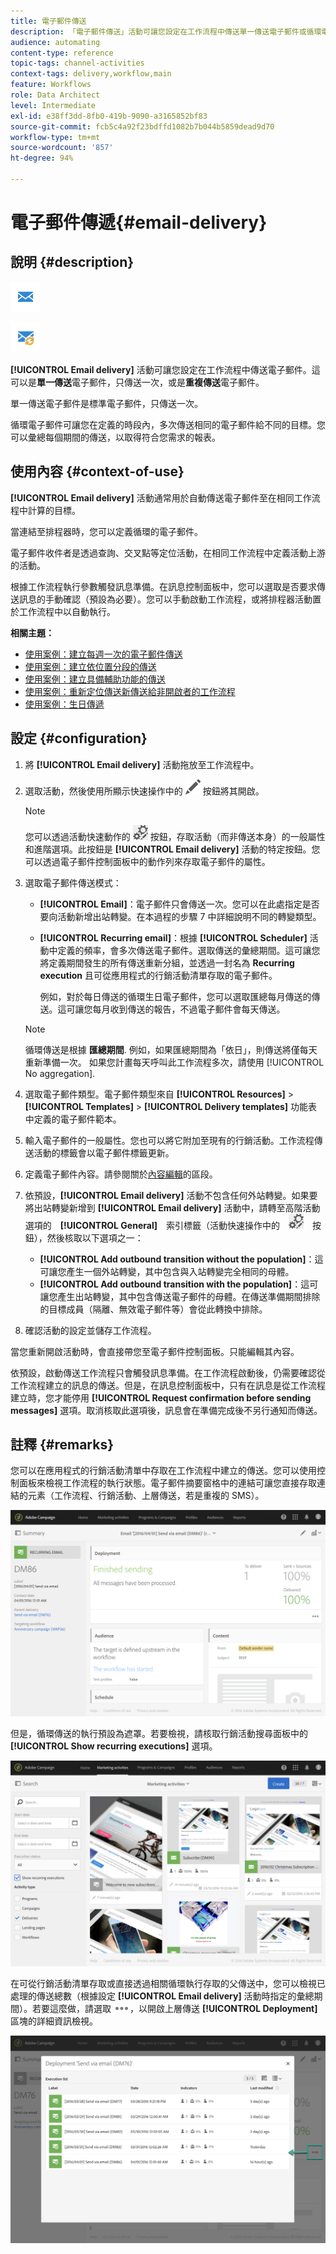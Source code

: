 ```yaml
---
title: 電子郵件傳送
description: 「電子郵件傳送」活動可讓您設定在工作流程中傳送單一傳送電子郵件或循環電子郵件。
audience: automating
content-type: reference
topic-tags: channel-activities
context-tags: delivery,workflow,main
feature: Workflows
role: Data Architect
level: Intermediate
exl-id: e38ff3dd-8fb0-419b-9090-a3165852bf83
source-git-commit: fcb5c4a92f23bdffd1082b7b044b5859dead9d70
workflow-type: tm+mt
source-wordcount: '857'
ht-degree: 94%

---
```


# 電子郵件傳遞{#email-delivery}

## 說明 {#description}

![](assets/email.png)

![](assets/recurrentemail.png)

**[!UICONTROL Email delivery]** 活動可讓您設定在工作流程中傳送電子郵件。這可以是&#x200B;**單一傳送**&#x200B;電子郵件，只傳送一次，或是&#x200B;**重複傳送**&#x200B;電子郵件。

單一傳送電子郵件是標準電子郵件，只傳送一次。

循環電子郵件可讓您在定義的時段內，多次傳送相同的電子郵件給不同的目標。您可以彙總每個期間的傳送，以取得符合您需求的報表。

## 使用內容 {#context-of-use}

**[!UICONTROL Email delivery]** 活動通常用於自動傳送電子郵件至在相同工作流程中計算的目標。

當連結至排程器時，您可以定義循環的電子郵件。

電子郵件收件者是透過查詢、交叉點等定位活動，在相同工作流程中定義活動上游的活動。

根據工作流程執行參數觸發訊息準備。在訊息控制面板中，您可以選取是否要求傳送訊息的手動確認（預設為必要）。您可以手動啟動工作流程，或將排程器活動置於工作流程中以自動執行。

**相關主題：**

* [使用案例：建立每週一次的電子郵件傳送](../../automating/using/workflow-weekly-offer.md)
* [使用案例：建立依位置分段的傳送](../../automating/using/workflow-segmentation-location.md)
* [使用案例：建立具備輔助功能的傳送](../../automating/using/workflow-created-query-with-complement.md)
* [使用案例：重新定位傳送新傳送給非開啟者的工作流程](../../automating/using/workflow-cross-channel-retargeting.md)
* [使用案例：生日傳遞](../../automating/using/birthday-delivery.md)

## 設定 {#configuration}

1. 將 **[!UICONTROL Email delivery]** 活動拖放至工作流程中。
1. 選取活動，然後使用所顯示快速操作中的 ![](assets/edit_darkgrey-24px.png) 按鈕將其開啟。

   >[!NOTE]
   >
   >您可以透過活動快速動作的 ![](assets/dlv_activity_params-24px.png) 按鈕，存取活動（而非傳送本身）的一般屬性和進階選項。此按鈕是 **[!UICONTROL Email delivery]** 活動的特定按鈕。您可以透過電子郵件控制面板中的動作列來存取電子郵件的屬性。

1. 選取電子郵件傳送模式：

   * **[!UICONTROL Email]**：電子郵件只會傳送一次。您可以在此處指定是否要向活動新增出站轉變。在本過程的步驟 7 中詳細說明不同的轉變類型。
   * **[!UICONTROL Recurring email]**：根據 **[!UICONTROL Scheduler]** 活動中定義的頻率，會多次傳送電子郵件。選取傳送的彙總期間。這可讓您將定義期間發生的所有傳送重新分組，並透過一封名為 **Recurring execution** 且可從應用程式的行銷活動清單存取的電子郵件。

      例如，對於每日傳送的循環生日電子郵件，您可以選取匯總每月傳送的傳送。這可讓您每月收到傳送的報告，不過電子郵件會每天傳送。
   >[!NOTE]
   >
   >循環傳送是根據 **匯總期間**. 例如，如果匯總期間為「依日」，則傳送將僅每天重新準備一次。 如果您計畫每天呼叫此工作流程多次，請使用 [!UICONTROL No aggregation].

1. 選取電子郵件類型。電子郵件類型來自 **[!UICONTROL Resources]** > **[!UICONTROL Templates]** > **[!UICONTROL Delivery templates]** 功能表中定義的電子郵件範本。
1. 輸入電子郵件的一般屬性。您也可以將它附加至現有的行銷活動。工作流程傳送活動的標籤會以電子郵件標籤更新。
1. 定義電子郵件內容。請參閱關於[內容編輯](../../designing/using/designing-content-in-adobe-campaign.md)的區段。
1. 依預設，**[!UICONTROL Email delivery]** 活動不包含任何外站轉變。如果要將出站轉變新增到 **[!UICONTROL Email delivery]** 活動中，請轉至高階活動選項的　**[!UICONTROL General]**　索引標籤（活動快速操作中的　![](assets/dlv_activity_params-24px.png)　按鈕），然後核取以下選項之一：

   * **[!UICONTROL Add outbound transition without the population]**：這可讓您產生一個外站轉變，其中包含與入站轉變完全相同的母體。
   * **[!UICONTROL Add outbound transition with the population]**：這可讓您產生出站轉變，其中包含傳送電子郵件的母體。在傳送準備期間排除的目標成員（隔離、無效電子郵件等）會從此轉換中排除。

1. 確認活動的設定並儲存工作流程。

當您重新開啟活動時，會直接帶您至電子郵件控制面板。只能編輯其內容。

依預設，啟動傳送工作流程只會觸發訊息準備。在工作流程啟動後，仍需要確認從工作流程建立的訊息的傳送。但是，在訊息控制面板中，只有在訊息是從工作流程建立時，您才能停用 **[!UICONTROL Request confirmation before sending messages]** 選項。取消核取此選項後，訊息會在準備完成後不另行通知而傳送。

## 註釋 {#remarks}

您可以在應用程式的行銷活動清單中存取在工作流程中建立的傳送。您可以使用控制面板來檢視工作流程的執行狀態。電子郵件摘要窗格中的連結可讓您直接存取連結的元素（工作流程、行銷活動、上層傳送，若是重複的 SMS）。

![](assets/wkf_display_recurrent_executions_2.png)

但是，循環傳送的執行預設為遮罩。若要檢視，請核取行銷活動搜尋面板中的 **[!UICONTROL Show recurring executions]** 選項。

![](assets/wkf_display_recurrent_executions.png)

在可從行銷活動清單存取或直接透過相關循環執行存取的父傳送中，您可以檢視已處理的傳送總數（根據設定 **[!UICONTROL Email delivery]** 活動時指定的彙總期間）。若要這麼做，請選取 ![](assets/wkf_dlv_detail_button.png)，以開啟上層傳送 **[!UICONTROL Deployment]** 區塊的詳細資訊檢視。

![](assets/wkf_display_recurrent_executions_3.png)
